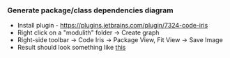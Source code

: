 ### Generate package/class dependencies diagram
* Install plugin - https://plugins.jetbrains.com/plugin/7324-code-iris
* Right click on a "modulith" folder -> Create graph
* Right-side toolbar -> Code Iris -> Package View, Fit View -> Save Image
* Result should look something like [this](result.png)

